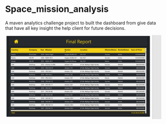 # Space_mission_analysis
A maven analytics challenge project to built the dashboard from give data that have all key insight the help client  for future decisions.

![SPD](https://github.com/ImAnitaYadav07/Space_mission_analysis/blob/88e873d710ab6d6a7be5f7bbc84ba45c97e3dae9/FireShot%20Capture%20015%20-%20%20-%20.png)
